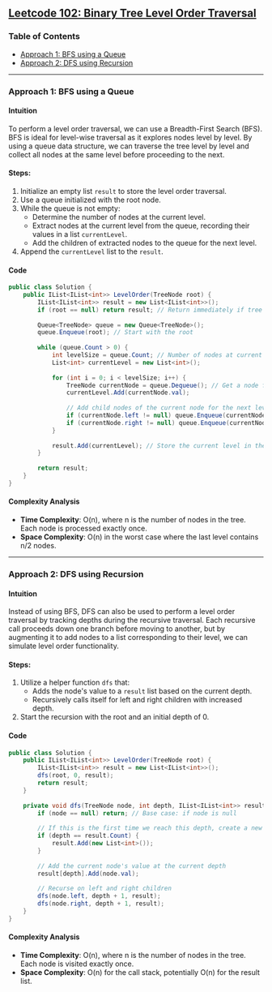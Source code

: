 ## [Leetcode 102: Binary Tree Level Order Traversal](https://leetcode.com/problems/binary-tree-level-order-traversal/)

### Table of Contents
- [Approach 1: BFS using a Queue](#approach-1-bfs-using-a-queue)
- [Approach 2: DFS using Recursion](#approach-2-dfs-using-recursion)

---

### Approach 1: BFS using a Queue

#### Intuition
To perform a level order traversal, we can use a Breadth-First Search (BFS). BFS is ideal for level-wise traversal as it explores nodes level by level. By using a queue data structure, we can traverse the tree level by level and collect all nodes at the same level before proceeding to the next.

#### Steps:
1. Initialize an empty list `result` to store the level order traversal.
2. Use a queue initialized with the root node.
3. While the queue is not empty:
   - Determine the number of nodes at the current level.
   - Extract nodes at the current level from the queue, recording their values in a list `currentLevel`.
   - Add the children of extracted nodes to the queue for the next level.
4. Append the `currentLevel` list to the `result`.

#### Code
```csharp
public class Solution {
    public IList<IList<int>> LevelOrder(TreeNode root) {
        IList<IList<int>> result = new List<IList<int>>();
        if (root == null) return result; // Return immediately if tree is empty
        
        Queue<TreeNode> queue = new Queue<TreeNode>();
        queue.Enqueue(root); // Start with the root
        
        while (queue.Count > 0) {
            int levelSize = queue.Count; // Number of nodes at current level
            List<int> currentLevel = new List<int>();
            
            for (int i = 0; i < levelSize; i++) {
                TreeNode currentNode = queue.Dequeue(); // Get a node from the current level
                currentLevel.Add(currentNode.val);
                
                // Add child nodes of the current node for the next level
                if (currentNode.left != null) queue.Enqueue(currentNode.left);
                if (currentNode.right != null) queue.Enqueue(currentNode.right);
            }
            
            result.Add(currentLevel); // Store the current level in the result
        }
        
        return result;
    }
}
```

#### Complexity Analysis
- **Time Complexity**: O(n), where n is the number of nodes in the tree. Each node is processed exactly once.
- **Space Complexity**: O(n) in the worst case where the last level contains n/2 nodes.

---

### Approach 2: DFS using Recursion

#### Intuition
Instead of using BFS, DFS can also be used to perform a level order traversal by tracking depths during the recursive traversal. Each recursive call proceeds down one branch before moving to another, but by augmenting it to add nodes to a list corresponding to their level, we can simulate level order functionality.

#### Steps:
1. Utilize a helper function `dfs` that:
   - Adds the node's value to a `result` list based on the current depth.
   - Recursively calls itself for left and right children with increased depth.
2. Start the recursion with the root and an initial depth of 0.

#### Code
```csharp
public class Solution {
    public IList<IList<int>> LevelOrder(TreeNode root) {
        IList<IList<int>> result = new List<IList<int>>();
        dfs(root, 0, result);
        return result;
    }
    
    private void dfs(TreeNode node, int depth, IList<IList<int>> result) {
        if (node == null) return; // Base case: if node is null
        
        // If this is the first time we reach this depth, create a new list
        if (depth == result.Count) {
            result.Add(new List<int>());
        }
        
        // Add the current node's value at the current depth
        result[depth].Add(node.val);
        
        // Recurse on left and right children
        dfs(node.left, depth + 1, result);
        dfs(node.right, depth + 1, result);
    }
}
```

#### Complexity Analysis
- **Time Complexity**: O(n), where n is the number of nodes in the tree. Each node is visited exactly once.
- **Space Complexity**: O(n) for the call stack, potentially O(n) for the result list.

